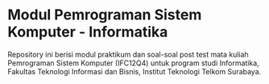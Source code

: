 # Modul Pemrograman Sistem Komputer - Informatika

Repository ini berisi modul praktikum dan soal-soal post test mata kuliah Pemrograman Sistem Komputer (IFC12Q4) untuk program studi Informatika, Fakultas Teknologi Informasi dan Bisnis, Institut Teknologi Telkom Surabaya.
